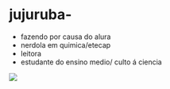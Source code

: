 # jujuruba- 

- fazendo por causa do alura 
- nerdola em quimica/etecap 
- leitora
- estudante do ensino medio/ culto á ciencia
  
![](https://media1.tenor.com/m/KOMN72qhJ-sAAAAC/haikyuu-hinata.gif)
